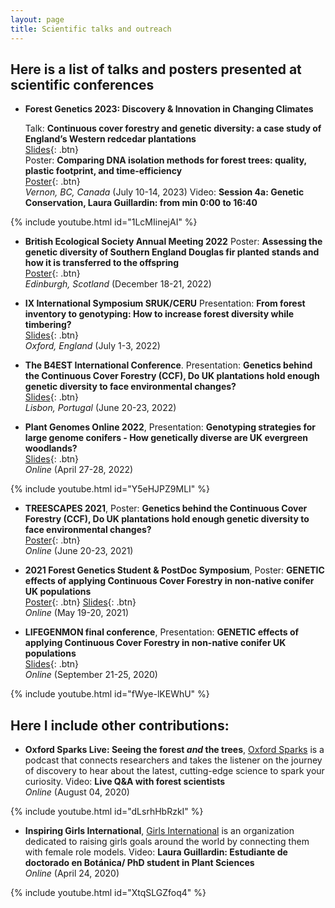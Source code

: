 ```yaml
---
layout: page
title: Scientific talks and outreach
---
```


## Here is a list of talks and posters presented at scientific conferences

- **Forest Genetics 2023: Discovery & Innovation in Changing Climates**
  
  Talk: **Continuous cover forestry and genetic diversity: a case study of England’s Western redcedar plantations**  
[Slides](/static/ppt/ForestGeneticsConference2023.pdf){: .btn}  
  Poster: **Comparing DNA isolation methods for forest trees: quality, plastic footprint, and time-efficiency**  
[Poster](/static/ppt/fgc2023poster.pdf){: .btn}  
  *Vernon, BC, Canada* (July 10-14, 2023)
  Video: **Session 4a: Genetic Conservation, Laura Guillardin: from min 0:00 to 16:40**
  
{% include youtube.html id="1LcMIinejAI" %}
  
- **British Ecological Society Annual Meeting 2022** Poster: **Assessing the genetic diversity of Southern England Douglas fir planted stands and how it is transferred to the offspring**  
[Poster](/static/ppt/BES2022LGUillardinPOSTER.pdf){: .btn}  
*Edinburgh, Scotland* (December 18-21, 2022)

- **IX International Symposium SRUK/CERU** Presentation: **From forest inventory to genotyping: How to increase forest diversity while timbering?**  
[Slides](/static/ppt/SRUK-conference-2022-OX-LG.pdf){: .btn}  
*Oxford, England* (July 1-3, 2022)

- **The B4EST International Conference**. Presentation: **Genetics behind the Continuous Cover Forestry (CCF), Do UK plantations hold enough genetic diversity to face environmental changes?**  
[Slides](/static/ppt/B4EST_slides.pdf){: .btn}  
*Lisbon, Portugal* (June 20-23, 2022)

- **Plant Genomes Online 2022**, Presentation: **Genotyping strategies for large genome conifers - How genetically diverse are UK evergreen woodlands?**  
[Slides](/static/ppt/Plant_Genomes_Online_LGuillardin.pdf){: .btn}  
*Online* (April 27-28, 2022)

{% include youtube.html id="Y5eHJPZ9MLI" %}

- **TREESCAPES 2021**, Poster: **Genetics behind the Continuous Cover Forestry (CCF), Do UK plantations hold enough genetic diversity to face environmental changes?**  
[Poster](/static/ppt/B4EST_slides.pdf){: .btn}  
*Online* (June 20-23, 2021)

- **2021 Forest Genetics Student & PostDoc Symposium**, Poster: **GENETIC effects of applying Continuous Cover Forestry in non-native conifer UK populations**  
[Poster](/static/ppt/LGUILLARDIN_poster.pdf){: .btn} [Slides](/static/ppt/LGUILLARDIN_slides.pdf){: .btn}  
*Online* (May 19-20, 2021)

- **LIFEGENMON final conference**, Presentation: **GENETIC effects of applying Continuous Cover Forestry in non-native conifer UK populations**    
[Slides](/static/ppt/Lifegenmon_presentation_LAURA.pdf){: .btn}  
*Online* (September 21-25, 2020)

{% include youtube.html id="fWye-lKEWhU" %}

## Here I include other contributions:

- **Oxford Sparks Live: Seeing the forest *and* the trees**, [Oxford Sparks](https://www.oxfordsparks.ox.ac.uk/) is a podcast that connects researchers and takes the listener on the journey of discovery to hear about the latest, cutting-edge science to spark your curiosity. Video: **Live Q&A with forest scientists**      
*Online* (August 04, 2020)  
  
{% include youtube.html id="dLsrhHbRzkI" %}
  
- **Inspiring Girls International**, [Girls International](https://inspiring-girls.com/) is an organization dedicated to raising girls goals around the world by connecting them with female role models. Video: **Laura Guillardin: Estudiante de doctorado en Botánica/ PhD student in Plant Sciences**     
*Online* (April 24, 2020)  
  
{% include youtube.html id="XtqSLGZfoq4" %}
  
